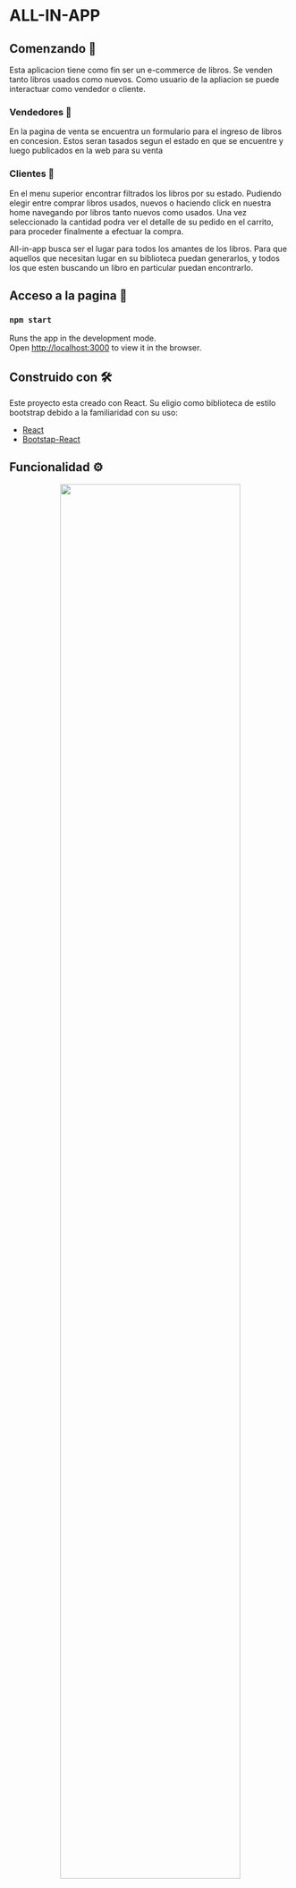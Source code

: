 # ALL-IN-APP

  ## Comenzando 🚀
    
   Esta aplicacion tiene como fin ser un e-commerce de libros. Se venden tanto libros usados como nuevos. Como usuario de la apliacion se puede interactuar como vendedor o     cliente.   
   
   ### Vendedores 📌
   En la pagina de venta se encuentra un formulario para el ingreso de libros en concesion. Estos seran tasados segun el estado en que se encuentre y luego publicados en la web     para su venta
    
   ### Clientes 📌
   En el menu superior encontrar filtrados los libros por su estado. Pudiendo elegir entre comprar libros usados, nuevos o haciendo click en nuestra home navegando por libros       tanto nuevos como usados. Una vez seleccionado la cantidad podra ver el detalle de su pedido en el carrito, para proceder finalmente a efectuar la compra.
    
 All-in-app busca ser el lugar para todos los amantes de los libros. Para que aquellos que necesitan lugar en su biblioteca puedan generarlos, y todos los que esten buscando un libro en particular puedan encontrarlo.
    
 ## Acceso a la pagina 📄

 ### `npm start`

Runs the app in the development mode.\
Open [http://localhost:3000](http://localhost:3000) to view it in the browser.
   
## Construido con 🛠️

Este proyecto esta creado con React. Su eligio como biblioteca de estilo bootstrap debido a la familiaridad con su uso:

* [React](https://es.reactjs.org//)
* [Bootstap-React](https://react-bootstrap.github.io/) 

## Funcionalidad ⚙️

<div align="center"><img src="./FuncionabilidadApp.gif" width="80%" ></div>

## Autores ✒️
Mariana Salez






